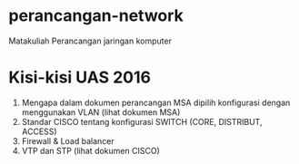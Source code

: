 # perancangan-network
Matakuliah Perancangan jaringan komputer

# Kisi-kisi UAS 2016 

1. Mengapa dalam dokumen perancangan MSA dipilih konfigurasi dengan menggunakan VLAN (lihat dokumen MSA)
1. Standar CISCO tentang konfigurasi SWITCH (CORE, DISTRIBUT, ACCESS)
1. Firewall & Load balancer 
1. VTP dan STP (lihat dokumen CISCO)
